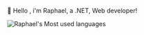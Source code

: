 👋 Hello , i'm Raphael, a .NET, Web developer!

![Raphael's Most used languages](https://github-readme-stats.vercel.app/api/top-langs?username=RaphMar2021&show_icons=true&count_private=true&theme=gotham)


